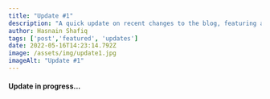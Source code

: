 ```yaml
---
title: "Update #1"
description: "A quick update on recent changes to the blog, featuring a splash of colour and a lively personality."
author: Hasnain Shafiq
tags: ['post','featured', 'updates']
date: 2022-05-16T14:23:14.792Z
image: /assets/img/update1.jpg
imageAlt: "Update #1"
---
```

#### **Update in progress...**